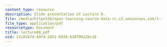 ```yaml
---
content_type: resource
description: Slide presentation of Lecture 8.
file: /media/https%3A/open-learning-course-data-rc.s3.amazonaws.com/1-34-waste-containment-and-remediation-technology-spring-2004/12c81b7d49fd2851b930618f0022bc18_lecture08.pdf
file_type: application/pdf
resourcetype: Document
title: lecture08.pdf
uid: 12c81b7d-49fd-2851-b930-618f0022bc18
---
```


